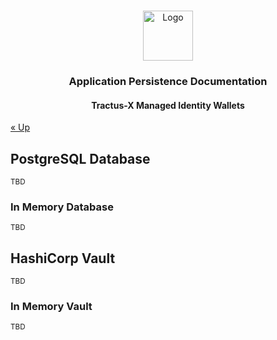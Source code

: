 <a name="readme-top"></a>

<!-- Caption -->

<br />
<div align="center">
  <a href="https://eclipse-tractusx.github.io/img/logo_tractus-x.svg">
    <img src="https://eclipse-tractusx.github.io/img/logo_tractus-x.svg" alt="Logo" width="80" height="80">
  </a>

<h3 align="center">Application Persistence Documentation</h3>
<h4 align="center">Tractus-X Managed Identity Wallets</h4>

</div>

[« Up](../../README.md)

## PostgreSQL Database
<sub>TBD</sub>

### In Memory Database
<sub>TBD</sub>

## HashiCorp Vault
<sub>TBD</sub>

### In Memory Vault
<sub>TBD</sub>
